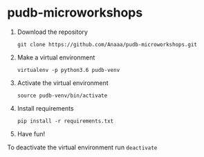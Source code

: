 # pudb-microworkshops

1. Download the repository

    `git clone https://github.com/Anaaa/pudb-microworkshops.git`
    
2. Make a virtual environment

    `virtualenv -p python3.6 pudb-venv`
    
3. Activate the virtual environment

    `source pudb-venv/bin/activate`
    
4. Install requirements

    `pip install -r requirements.txt`
    
5. Have fun!


To deactivate the virtual environment run `deactivate`